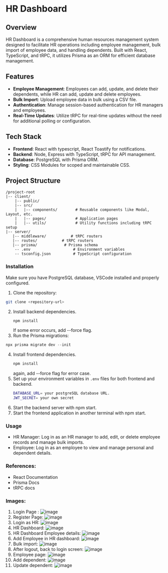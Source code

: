 # HR Dashboard

## Overview
HR Dashboard is a comprehensive human resources management system designed to facilitate HR operations including employee management, bulk import of employee data, and handling dependents. Built with React, TypeScript, and tRPC, it utilizes Prisma as an ORM for efficient database management.

## Features
- **Employee Management**: Employees can add, update, and delete their dependents, while HR can add, update and delete employees.
- **Bulk Import**: Upload employee data in bulk using a CSV file.
- **Authentication**: Manage session-based authentication for HR managers and employees.
- **Real-Time Updates**: Utilize tRPC for real-time updates without the need for additional polling or configuration.

## Tech Stack
- **Frontend**: React with typescript, React Toastify for notifications.
- **Backend**: Node, Express with TypeScript, tRPC for API management.
- **Database**: PostgreSQL with Prisma ORM.
- **Styling**: CSS Modules for scoped and maintainable CSS.

## Project Structure
```plaintext
/project-root
|-- client/
    |-- public/
    |-- src/
    |   |-- components/        # Reusable components like Modal, Layout, etc.
    |   |-- pages/             # Application pages
    |   |-- utils/             # Utility functions including tRPC setup
|-- server/
   |-- middleware/           # tRPC routers
   |-- routes/           # tRPC routers
   |-- prisma/            # Prisma schema
    -- .env                   # Environment variables
    -- tsconfig.json          # TypeScript configuration
```
### Installation

Make sure you have PostgreSQL database, VSCode installed and properly configured.

1. Clone the repository:
```bash
git clone <repository-url>
```

2. Install backend dependencies.
     ```javascript
     npm install
     ```
    If some error occurs, add --force flag.
3. Run the Prisma migrations:
  ```javascript
  npx prisma migrate dev --init
  ```
4. Install frontend dependencies.
     ```javascript
     npm install
     ```
     again, add --force flag for error case.
5. Set up your environment variables in `.env` files for both frontend and backend.
     ```bash
     DATABASE_URL= your postgreSQL database URL.
     JWT_SECRET= your own secret
     
     ```
6. Start the backend server with npm start.
7. Start the frontend application in another terminal with npm start.

### Usage
- HR Manager: Log in as an HR manager to add, edit, or delete employee records and manage bulk imports.
- Employee: Log in as an employee to view and manage personal and dependent details.

### References:
  - React Documentation
  - Prisma Docs
  - tRPC docs

### Images:

1. Login Page : ![image](https://github.com/ayush-0110/Prishapolicy-task/assets/85434037/ac7794be-8121-46b7-9333-6e941ba119c8)
2. Register Page: ![image](https://github.com/ayush-0110/Prishapolicy-task/assets/85434037/b1b6294e-718f-4a0f-a917-e1e0d0c6cfe5)
3. Login as HR: ![image](https://github.com/ayush-0110/Prishapolicy-task/assets/85434037/d2bd83c1-c237-4110-a622-dbf921c6067a)
4. HR Dashboard: ![image](https://github.com/ayush-0110/Prishapolicy-task/assets/85434037/95016297-a006-4da2-8ff5-8f094677b9a9)
5. HR Dashboard Employee details: ![image](https://github.com/ayush-0110/Prishapolicy-task/assets/85434037/8b30c25d-b0f0-4496-985e-0ab5e0c058a8)
6. Add Employee in HR dashboard: ![image](https://github.com/ayush-0110/Prishapolicy-task/assets/85434037/e607ee37-3442-4301-a6c6-2ce1a9891a03)
7. Bulk import: ![image](https://github.com/ayush-0110/Prishapolicy-task/assets/85434037/704e4acb-ddf7-4947-8b1b-0c6b4596768c)
8. After logout, back to login screen: ![image](https://github.com/ayush-0110/Prishapolicy-task/assets/85434037/34dc5275-d577-4dde-9f88-3137a78e8da2)
9. Employee page: ![image](https://github.com/ayush-0110/Prishapolicy-task/assets/85434037/7ff41c37-33b6-491b-88a1-46906971ea6c)
10. Add dependent: ![image](https://github.com/ayush-0110/Prishapolicy-task/assets/85434037/4ffff2c3-575f-4937-8877-bd0447f78faa)
11. Update dependent: ![image](https://github.com/ayush-0110/Prishapolicy-task/assets/85434037/d9f7d94d-7df1-496d-a354-1ea8e474629f)










